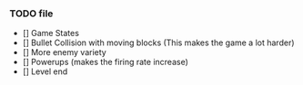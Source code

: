 ### TODO file
- [] Game States
- [] Bullet Collision with moving blocks (This makes the game a lot harder)
- [] More enemy variety
- [] Powerups (makes the firing rate increase)
- [] Level end